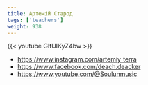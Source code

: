 ```yaml
---
title: Артемій Старод
tags: ['teachers']
weight: 938
---
```

{{< youtube GItUIKyZ4bw >}}

- https://www.instagram.com/artemiy_terra
- https://www.facebook.com/deach.deacker
- https://www.youtube.com/@Soulunmusic

